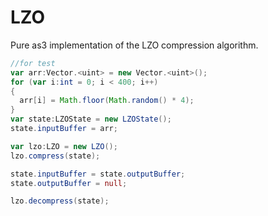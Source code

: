 # LZO
Pure as3 implementation of the LZO compression algorithm.

```Actionscript
//for test
var arr:Vector.<uint> = new Vector.<uint>();
for (var i:int = 0; i < 400; i++) 
{
  arr[i] = Math.floor(Math.random() * 4);
}
var state:LZOState = new LZOState();
state.inputBuffer = arr;

var lzo:LZO = new LZO();
lzo.compress(state);

state.inputBuffer = state.outputBuffer;
state.outputBuffer = null;

lzo.decompress(state);
```
